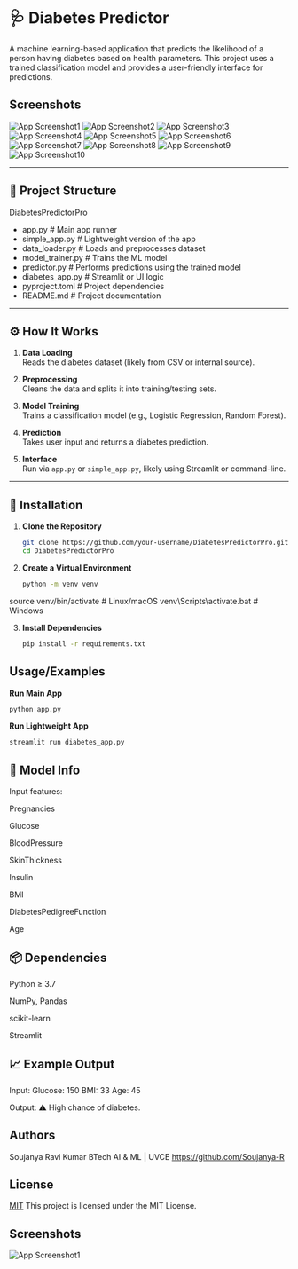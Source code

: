 # 🩺 Diabetes Predictor

A machine learning-based application that predicts the likelihood of a person having diabetes based on health parameters. This project uses a trained classification model and provides a user-friendly interface for predictions.

## Screenshots

![App Screenshot1](https://github.com/Soujanya-R/Diabetes-Predictor/blob/main/images/Screenshot%202025-06-23%20203520.png)
![App Screenshot2](https://github.com/Soujanya-R/Diabetes-Predictor/blob/main/images/Screenshot%202025-06-23%20203600.png)
![App Screenshot3](https://github.com/Soujanya-R/Diabetes-Predictor/blob/main/images/Screenshot%202025-06-23%20203616.png)
![App Screenshot4](https://github.com/Soujanya-R/Diabetes-Predictor/blob/main/images/Screenshot%202025-06-23%20203634.png)
![App Screenshot5](https://github.com/Soujanya-R/Diabetes-Predictor/blob/main/images/Screenshot%202025-06-23%20203653.png)
![App Screenshot6](https://github.com/Soujanya-R/Diabetes-Predictor/blob/main/images/Screenshot%202025-06-23%20203753.png)
![App Screenshot7](https://github.com/Soujanya-R/Diabetes-Predictor/blob/main/images/Screenshot%202025-06-23%20203948.png)
![App Screenshot8](https://github.com/Soujanya-R/Diabetes-Predictor/blob/main/images/Screenshot%202025-06-23%20204001.png)
![App Screenshot9](https://github.com/Soujanya-R/Diabetes-Predictor/blob/main/images/Screenshot%202025-06-23%20204143.png)
![App Screenshot10](https://github.com/Soujanya-R/Diabetes-Predictor/blob/main/images/Screenshot%202025-06-23%20204227.png)


---

## 📁 Project Structure
DiabetesPredictorPro
- app.py              # Main app runner
- simple_app.py       # Lightweight version of the app
- data_loader.py      # Loads and preprocesses dataset
- model_trainer.py    # Trains the ML model
- predictor.py        # Performs predictions using the trained model
-  diabetes_app.py     # Streamlit or UI logic
- pyproject.toml      # Project dependencies
- README.md           # Project documentation

---

## ⚙️ How It Works

1. **Data Loading**  
   Reads the diabetes dataset (likely from CSV or internal source).

2. **Preprocessing**  
   Cleans the data and splits it into training/testing sets.

3. **Model Training**  
   Trains a classification model (e.g., Logistic Regression, Random Forest).

4. **Prediction**  
   Takes user input and returns a diabetes prediction.

5. **Interface**  
   Run via `app.py` or `simple_app.py`, likely using Streamlit or command-line.

---

## 🔧 Installation

1. **Clone the Repository**
   ```bash
   git clone https://github.com/your-username/DiabetesPredictorPro.git
   cd DiabetesPredictorPro

1. **Create a Virtual Environment**
   ```bash
   python -m venv venv
source venv/bin/activate   # Linux/macOS
venv\Scripts\activate.bat  # Windows

3. **Install Dependencies**
   ```bash
   pip install -r requirements.txt

## Usage/Examples

**Run Main App**

```bash
python app.py
```
**Run Lightweight App**

```bash
streamlit run diabetes_app.py
```
## 🧠 Model Info


Input features:

Pregnancies

Glucose

BloodPressure

SkinThickness

Insulin

BMI

DiabetesPedigreeFunction

Age




## 📦 Dependencies
Python ≥ 3.7

NumPy, Pandas

scikit-learn

Streamlit 


## 📈 Example Output

Input:
  Glucose: 150
  BMI: 33
  Age: 45

Output:
  ⚠️ High chance of diabetes.



## Authors

Soujanya Ravi Kumar
BTech AI & ML | UVCE
https://github.com/Soujanya-R

## License

[MIT](https://choosealicense.com/licenses/mit/)
This project is licensed under the MIT License.

## Screenshots

![App Screenshot1](https://github.com/Soujanya-R/Flight-Ticket-Booking-System/blob/main/Screenshot%202025-04-16%20085423.png)